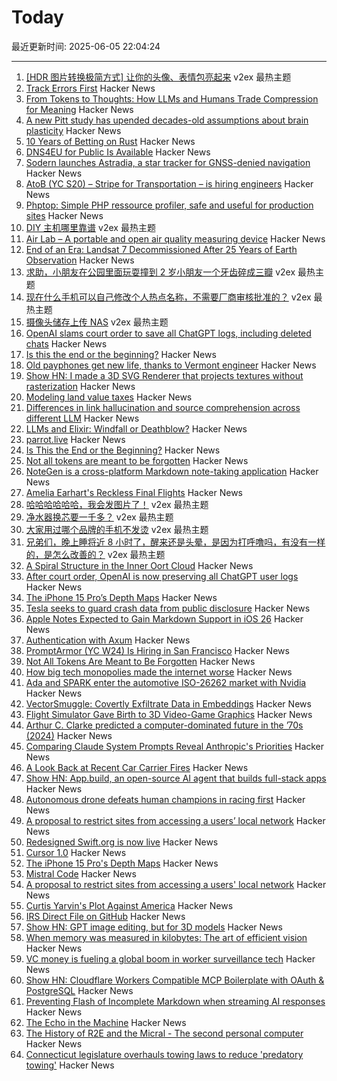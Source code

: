 # Today

最近更新时间: 2025-06-05 22:04:24

--- 
1. [[HDR 图片转换极简方式] 让你的头像、表情包亮起来](https://www.v2ex.com/t/1136577) v2ex 最热主题
2. [Track Errors First](https://www.bugsink.com/blog/track-errors-first/) Hacker News
3. [From Tokens to Thoughts: How LLMs and Humans Trade Compression for Meaning](https://arxiv.org/abs/2505.17117) Hacker News
4. [A new Pitt study has upended decades-old assumptions about brain plasticity](https://www.pittwire.pitt.edu/accolades-honors/2025/06/03/neuroscience-synaptic-transmission-science-advances) Hacker News
5. [10 Years of Betting on Rust](https://tably.com/tably/10-years-of-betting-on-rust) Hacker News
6. [DNS4EU for Public Is Available](https://www.joindns4.eu/for-public) Hacker News
7. [Sodern launches Astradia, a star tracker for GNSS-denied navigation](https://sodern.com/fr/astradia-le-viseur-detoiles-diurne-pour-un-systeme-de-navigation-sur-et-robuste/) Hacker News
8. [AtoB (YC S20) – Stripe for Transportation – is hiring engineers](https://jobs.ashbyhq.com/atob) Hacker News
9. [Phptop: Simple PHP ressource profiler, safe and useful for production sites](https://github.com/bearstech/phptop) Hacker News
10. [DIY 主机哪里靠谱](https://www.v2ex.com/t/1136514) v2ex 最热主题
11. [Air Lab – A portable and open air quality measuring device](https://networkedartifacts.com/airlab/simulator) Hacker News
12. [End of an Era: Landsat 7 Decommissioned After 25 Years of Earth Observation](https://www.usgs.gov/news/national-news-release/end-era-landsat-7-decommissioned-after-25-years-earth-observation) Hacker News
13. [求助，小朋友在公园里面玩耍撞到 2 岁小朋友一个牙齿碎成三瓣](https://www.v2ex.com/t/1136566) v2ex 最热主题
14. [现在什么手机可以自己修改个人热点名称，不需要厂商审核批准的？](https://www.v2ex.com/t/1136532) v2ex 最热主题
15. [摄像头储存上传 NAS](https://www.v2ex.com/t/1136481) v2ex 最热主题
16. [OpenAI slams court order to save all ChatGPT logs, including deleted chats](https://arstechnica.com/tech-policy/2025/06/openai-says-court-forcing-it-to-save-all-chatgpt-logs-is-a-privacy-nightmare/) Hacker News
17. [Is this the end or the beginning?](https://lichess.org/@/MeTooSlow/blog/is-this-the-end-or-the-beginning/9aJj08zM) Hacker News
18. [Old payphones get new life, thanks to Vermont engineer](https://www.core77.com/posts/137183/Engineer-Fixes-and-Re-Installs-Old-Payphones-Provides-Free-Calls-to-the-Public) Hacker News
19. [Show HN: I made a 3D SVG Renderer that projects textures without rasterization](https://seve.blog/p/i-made-a-3d-svg-renderer-that-projects) Hacker News
20. [Modeling land value taxes](https://progressandpoverty.substack.com/p/want-to-model-a-land-value-tax-shift) Hacker News
21. [Differences in link hallucination and source comprehension across different LLM](https://mikecaulfield.substack.com/p/differences-in-link-hallucination) Hacker News
22. [LLMs and Elixir: Windfall or Deathblow?](https://www.zachdaniel.dev/p/llms-and-elixir-windfall-or-deathblow) Hacker News
23. [parrot.live](https://github.com/hugomd/parrot.live) Hacker News
24. [Is This the End or the Beginning?](https://lichess.org/@/MeTooSlow/blog/is-this-the-end-or-the-beginning/9aJj08zM) Hacker News
25. [Not all tokens are meant to be forgotten](https://arxiv.org/abs/2506.03142) Hacker News
26. [NoteGen is a cross-platform Markdown note-taking application](https://github.com/codexu/note-gen) Hacker News
27. [Amelia Earhart's Reckless Final Flights](https://www.newyorker.com/magazine/2025/06/09/amelia-earharts-reckless-final-flights) Hacker News
28. [哈哈哈哈哈哈，我会发图片了！](https://www.v2ex.com/t/1136498) v2ex 最热主题
29. [净水器换芯要一千多？](https://www.v2ex.com/t/1136476) v2ex 最热主题
30. [大家用过哪个品牌的手机不发烫](https://www.v2ex.com/t/1136445) v2ex 最热主题
31. [兄弟们，晚上睡将近 8 小时了，醒来还是头晕，是因为打呼噜吗，有没有一样的，是怎么改善的？](https://www.v2ex.com/t/1136430) v2ex 最热主题
32. [A Spiral Structure in the Inner Oort Cloud](https://iopscience.iop.org/article/10.3847/1538-4357/adbf9b) Hacker News
33. [After court order, OpenAI is now preserving all ChatGPT user logs](https://mastodon.laurenweinstein.org/@lauren/114627064774788581) Hacker News
34. [The iPhone 15 Pro’s Depth Maps](https://tech.marksblogg.com/apple-iphone-15-pro-depth-map-heic.html) Hacker News
35. [Tesla seeks to guard crash data from public disclosure](https://www.reuters.com/legal/government/musks-tesla-seeks-guard-crash-data-public-disclosure-2025-06-04/) Hacker News
36. [Apple Notes Expected to Gain Markdown Support in iOS 26](https://www.macrumors.com/2025/06/04/apple-notes-rumored-markdown-support-ios-26/) Hacker News
37. [Authentication with Axum](https://mattrighetti.com/2025/05/03/authentication-with-axum) Hacker News
38. [PromptArmor (YC W24) Is Hiring in San Francisco](https://www.ycombinator.com/companies/promptarmor/jobs/hZ3xFlj-founding-engineer-full-stack) Hacker News
39. [Not All Tokens Are Meant to Be Forgotten](https://arxiv.org/abs/2506.03142) Hacker News
40. [How big tech monopolies made the internet worse](https://www.cascadepbs.org/news/2025/06/how-big-tech-monopolies-made-internet-worse) Hacker News
41. [Ada and SPARK enter the automotive ISO-26262 market with Nvidia](https://www.adacore.com/press/ada-and-spark-enter-the-automotive-iso-26262-market-with-nvidia) Hacker News
42. [VectorSmuggle: Covertly Exfiltrate Data in Embeddings](https://github.com/jaschadub/VectorSmuggle) Hacker News
43. [Flight Simulator Gave Birth to 3D Video-Game Graphics](https://spectrum.ieee.org/microsoft-flight-simulator) Hacker News
44. [Arthur C. Clarke predicted a computer-dominated future in the ’70s (2024)](https://www.openculture.com/2024/12/arthur-c-clarke-predicts-the-rise-of-artificial-intelligence-questions-what-will-happen-to-humanity-1978.html) Hacker News
45. [Comparing Claude System Prompts Reveal Anthropic's Priorities](https://www.dbreunig.com/2025/06/03/comparing-system-prompts-across-claude-versions.html) Hacker News
46. [A Look Back at Recent Car Carrier Fires](https://gcaptain.com/a-brief-look-back-at-recent-car-carrier-fires/) Hacker News
47. [Show HN: App.build, an open-source AI agent that builds full-stack apps](https://www.app.build/) Hacker News
48. [Autonomous drone defeats human champions in racing first](https://www.tudelft.nl/en/2025/lr/autonomous-drone-from-tu-delft-defeats-human-champions-in-historic-racing-first) Hacker News
49. [A proposal to restrict sites from accessing a users’ local network](https://github.com/explainers-by-googlers/local-network-access) Hacker News
50. [Redesigned Swift.org is now live](https://swift.org/) Hacker News
51. [Cursor 1.0](https://www.cursor.com/en/changelog/1-0) Hacker News
52. [The iPhone 15 Pro's Depth Maps](https://tech.marksblogg.com/apple-iphone-15-pro-depth-map-heic.html) Hacker News
53. [Mistral Code](https://mistral.ai/products/mistral-code) Hacker News
54. [A proposal to restrict sites from accessing a users' local network](https://github.com/explainers-by-googlers/local-network-access) Hacker News
55. [Curtis Yarvin's Plot Against America](https://www.newyorker.com/magazine/2025/06/09/curtis-yarvin-profile) Hacker News
56. [IRS Direct File on GitHub](https://chrisgiven.com/2025/05/direct-file-on-github/) Hacker News
57. [Show HN: GPT image editing, but for 3D models](https://www.adamcad.com/) Hacker News
58. [When memory was measured in kilobytes: The art of efficient vision](https://www.softwareheritage.org/2025/06/04/history_computer_vision/) Hacker News
59. [VC money is fueling a global boom in worker surveillance tech](https://restofworld.org/2025/employee-surveillance-software-vc-funding/) Hacker News
60. [Show HN: Cloudflare Workers Compatible MCP Boilerplate with OAuth & PostgreSQL](https://github.com/f/mcp-cloudflare-boilerplate) Hacker News
61. [Preventing Flash of Incomplete Markdown when streaming AI responses](https://engineering.streak.com/p/preventing-unstyled-markdown-streaming-ai) Hacker News
62. [The Echo in the Machine](https://radiolab.org/podcast/the-echo-in-the-machine) Hacker News
63. [The History of R2E and the Micral - The second personal computer](https://www.abortretry.fail/p/the-history-of-r2e-and-the-micral) Hacker News
64. [Connecticut legislature overhauls towing laws to reduce 'predatory towing'](https://www.propublica.org/article/connecticut-passes-towing-law-reform) Hacker News

